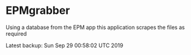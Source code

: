 # EPMgrabber
Using a database from the EPM app this application scrapes the files as required


Latest backup: Sun Sep 29 00:58:02 UTC 2019
